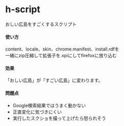 h-script
========

おしい広島をすごくするスクリプト  

#### 使い方
content、locale、skin、chrome.manifest、install.rdfを  
一緒にzip圧縮して拡張子を.xpiにしてfirefoxに放り込む  
  
#### 効果 
「おしい広島」が「すごい広島」に変わります。  
  
#### 問題点 
* Google検索結果ではうまく動かない  
* 正直変化に気づきにくい  
* 実行したスクショを撮って上げたら怒られそう
